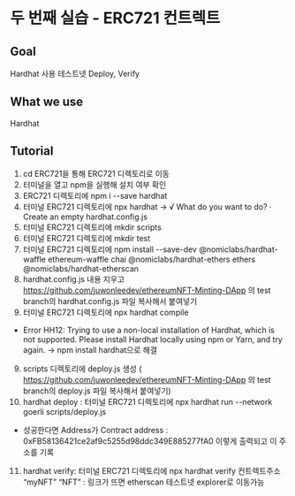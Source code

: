 # 두 번째 실습 - ERC721 컨트렉트

## Goal 
Hardhat 사용 테스트넷 Deploy, Verify 

## What we use 
Hardhat

## Tutorial 
1. cd ERC721을 통해 ERC721 디렉토리로 이동 
2. 터미널을 열고 npm을 실행해 설치 여부 확인 
3. ERC721 디렉토리에 npm i --save hardhat 
4. 터미널 ERC721 디렉토리에 npx hardhat → √ What do you want to do? · Create an empty hardhat.config.js
5. 터미널 ERC721 디렉토리에 mkdir scripts
6. 터미널 ERC721 디렉토리에 mkdir test 
7. 터미널 ERC721 디렉토리에 npm install --save-dev @nomiclabs/hardhat-waffle ethereum-waffle chai @nomiclabs/hardhat-ethers ethers @nomiclabs/hardhat-etherscan
7. hardhat.config.js 내용 지우고 https://github.com/juwonleedev/ethereumNFT-Minting-DApp 의 test branch의 hardhat.config.js 파일 복사해서 붙여넣기 
8. 터미널 ERC721 디렉토리에 npx hardhat compile 
- Error HH12: Trying to use a non-local installation of Hardhat, which is not supported.
Please install Hardhat locally using npm or Yarn, and try again. -> npm install hardhat으로 해결 
9. scripts 디렉토리에 deploy.js 생성 ( https://github.com/juwonleedev/ethereumNFT-Minting-DApp 의 test branch의 deploy.js 파일 복사해서 붙여넣기)
10. hardhat deploy : 터미널 ERC721 디렉토리에 npx hardhat run --network goerli scripts/deploy.js
- 성공한다면 Address가 Contract address
: 0xFB58136421ce2af9c5255d98ddc349E885277fA0 이렇게 출력되고 이 주소를 기록
11. hardhat verify: 터미널 ERC721 디렉토리에 npx hardhat verify 컨트렉트주소 “myNFT” “NFT”
: 링크가 뜨면 etherscan 테스트넷 explorer로 이동가능